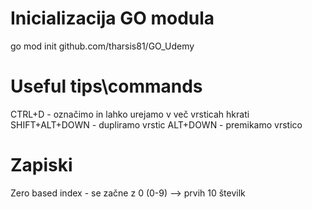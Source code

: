 # Inicializacija GO modula
 go mod init github.com/tharsis81/GO_Udemy

 # Useful tips\commands
 CTRL+D - označimo in lahko urejamo v več vrsticah hkrati
 SHIFT+ALT+DOWN - dupliramo vrstic
 ALT+DOWN - premikamo vrstico

 # Zapiski
Zero based index - se začne z 0 (0-9) --> prvih 10 številk
